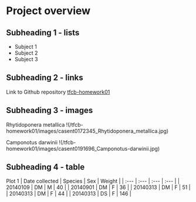 # Project overview

## Subheading 1 - lists
- Subject 1
- Subject 2
- Subject 3

## Subheading 2 - links
Link to Github repository [tfcb-homework01](https://github.com/adnlargent/tfcb-homework1)

## Subheading 3 - images
Rhytidoponera metallica
!(/tfcb-homework01/images/casent0172345_Rhytidoponera_metallica.jpg)

Camponotus darwinii
!(/tfcb-homework01/images/casent0191696_Camponotus-darwinii.jpg)

## Subheading 4 - table
Plot 1
| Date collected | Species | Sex | Weight |
| :--- | :--- | :--- | :--- |
| 20140109 | DM | M | 40 | 
| 20140901 | DM | F | 36 |
| 20140313 | DM | F | 51 |
| 20140313 | DM | F | 44 |
| 20140313 | DS | F | 146 |

